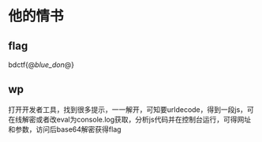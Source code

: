 # 他的情书

## flag
bdctf{@_blue_don_@}

## wp
打开开发者工具，找到很多提示，一一解开，可知要urldecode，得到一段js，可在线解密或者改eval为console.log获取，分析js代码并在控制台运行，可得网址和参数，访问后base64解密获得flag
